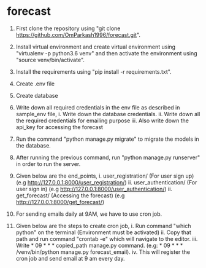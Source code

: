 # forecast

1. First clone the repository using "git clone https://github.com/OmParkash1996/forecast.git".
2. Install virtual environment and create virtual environment using "virtualenv -p python3.6 venv" and then activate the environment using "source venv/bin/activate".
3. Install the requirements using "pip install -r requirements.txt".
4. Create .env file
5. Create database
6. Write down all required credentials in the env file as described in sample_env file,
	i.   Write down the database credentials.
	ii.  Write down all the required credentials for emailing purpose
      	iii. Also write down the api_key for accessing the forecast
7. Run the command "python manage.py migrate" to migrate the models in the database.
8. After running the previous command, run "python manage.py runserver" in order to run the server.

9. Given below are the end_points,
     i.  user_registration/        (For user sign up)            (e.g http://127.0.0.1:8000/user_registration/)
     ii. user_authentication/      (For user sign in)            (e.g http://127.0.0.1:8000/user_authentication/)
     ii. get_forecast/             (Accessing the forecast)      (e.g http://127.0.0.1:8000/get_forecast/)
 
10. For sending emails daily at 9AM, we have to use cron job.
11. Given below are the steps to create cron job,
	i. Run command "which python" on the terminal (Environment must be activated)
	ii. Copy that path and run command "crontab -e" which will navigate to the editor.
	iii. Write * 09 * * * copied_path manage.py command. (e.g: * 09 * * * /venv/bin/python manage.py forecast_email).
	iv. This will register the cron job and send email at 9 am every day.
